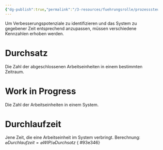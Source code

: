 ```yaml
---
{"dg-publish":true,"permalink":"/3-resources/fuehrungsrolle/prozesssteuerung/kanban-in-der-it-von-klaus-leopold/metriken/","created":"2024-04-17T13:40:28.678+02:00","updated":"2024-04-17T16:23:13.957+02:00"}
---
```



Um Verbesserungspotenziale zu identifizieren und das System zu gegebener Zeit entsprechend anzupassen, müssen verschiedene Kennzahlen erhoben werden.

# Durchsatz

Die Zahl der abgeschlossenen Arbeitseinheiten in einem bestimmten Zeitraum.

# Work in Progress

Die Zahl der Arbeitseinheiten in einem System.

# Durchlaufzeit

Jene Zeit, die eine Arbeitseinheit im System verbringt.
Berechnung: $\varnothing Durchlaufzeit = \varnothing WIP / \varnothing Durchsatz$
{ #93e346}

